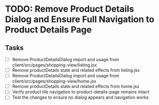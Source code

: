 # TODO: Remove Product Details Dialog and Ensure Full Navigation to Product Details Page

## Tasks
- [ ] Remove ProductDetailsDialog import and usage from client/src/pages/shopping-view/listing.jsx
- [ ] Remove productDetails state and related effects from listing.jsx
- [ ] Remove ProductDetailsDialog import and usage from client/src/pages/shopping-view/home.jsx
- [ ] Remove productDetails state and related effects from home.jsx
- [ ] Verify product tile navigation to product-details-page remains intact
- [ ] Test the changes to ensure no dialog appears and navigation works
